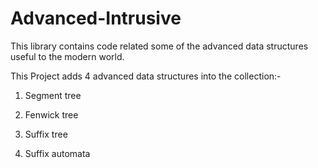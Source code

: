 # Advanced-Intrusive
This library contains code related some of the advanced data structures useful to the modern world.

This Project adds 4 advanced data structures into the collection:-

1) Segment tree

2) Fenwick tree

3) Suffix tree

4) Suffix automata



